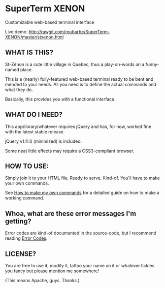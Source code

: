 SuperTerm XENON
===============

Customizable web-based terminal interface

Live demo: http://rawgit.com/roubarbe/SuperTerm-XENON/master/stxenon.html

## WHAT IS THIS?
St-Zénon is a cute little village in Quebec, thus a 
play-on-words on a funny-named place.

This is a (nearly) fully-featured web-based terminal ready
to be bent and mended to your needs. All you need is to define
the actual commands and what they do.

Basically, this provides you with a functional interface.


## WHAT DO I NEED?
This app/library/whatever requires jQuery and has, for now, worked
fine with the latest stable release.

jQuery v1.11.0 (minimized) is included.

Some neat little effects may require a CSS3-compliant browser.


## HOW TO USE:
Simply join it to your HTML file. Ready to serve. Kind-of.
You'll have to make your own commands.

See [How to make my own commands](https://github.com/roubarbe/SuperTerm-XENON/wiki/How-to-make-my-own-commands%3F) for a detailed guide on how to make a working command.

## Whoa, what are these error messages I'm getting?
Error codes are kind-of documented in the source-code, but I recommend reading [Error Codes](https://github.com/roubarbe/SuperTerm-XENON/wiki/Error-Codes).


## LICENSE?
You are free to use it, modify it, tattoo your name on it
or whatever tickles you fancy but please mention me somewhere!

(This means Apache, guys. Thanks.)
